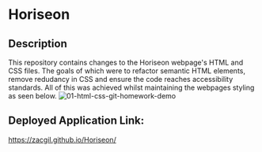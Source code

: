 # Horiseon

## Description
This repository contains changes to the Horiseon webpage's HTML and CSS files. The goals of which were to refactor semantic HTML elements, remove redudancy in CSS and ensure the code reaches accessibility standards. All of this was achieved whilst maintaining the webpages styling as seen below.
![01-html-css-git-homework-demo](https://github.com/ZACGIL/Horiseon/assets/30303489/d07981dc-6e13-4756-9da9-9f8f15be32ce)

## Deployed Application Link:
https://zacgil.github.io/Horiseon/
